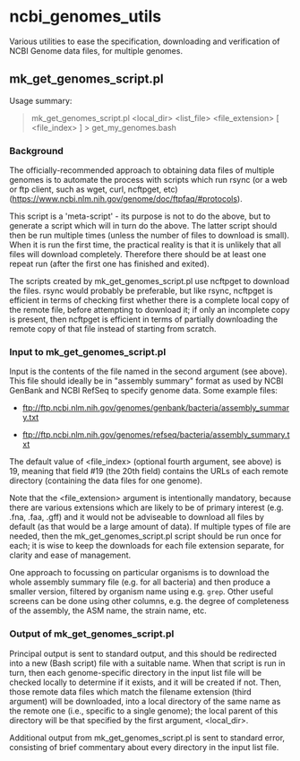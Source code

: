 # ncbi_genomes_utils

Various utilities to ease the specification, downloading and verification of NCBI Genome data files, for multiple genomes.

## mk_get_genomes_script.pl

Usage summary:

>mk_get_genomes_script.pl <local_dir> <list_file> <file_extension> [ <file_index> ] > get_my_genomes.bash

### Background

The officially-recommended approach to obtaining data files of multiple genomes is to automate the process with scripts which
run rsync (or a web or ftp client, such as wget, curl, ncftpget, etc) (https://www.ncbi.nlm.nih.gov/genome/doc/ftpfaq/#protocols).

This script is a 'meta-script' - its purpose is not to do the above, but to generate a script which will in turn do the above.
The latter script should then be run multiple times (unless the number of files to download is small). When it is run the first
time, the practical reality is that it is unlikely that all files will download completely. Therefore there should be at least one
repeat run (after the first one has finished and exited).

The scripts created by mk_get_genomes_script.pl use ncftpget to download the files. rsync would probably be preferable, but like
rsync, ncftpget is efficient in terms of checking first whether there is a complete local copy of the remote file, before
attempting to download it; if only an incomplete copy is present, then ncftpget is efficient in terms of partially downloading the
remote copy of that file instead of starting from scratch.

### Input to mk_get_genomes_script.pl

Input is the contents of the file named in the second argument (see above). This file should ideally be in "assembly summary" format as
used by NCBI GenBank and NCBI RefSeq to specify genome data. Some example files:

* ftp://ftp.ncbi.nlm.nih.gov/genomes/genbank/bacteria/assembly_summary.txt

* ftp://ftp.ncbi.nlm.nih.gov/genomes/refseq/bacteria/assembly_summary.txt

The default value of <file_index> (optional fourth argument, see above) is 19, meaning that field #19 (the 20th field) contains the URLs of each remote directory
(containing the data files for one genome).

Note that the <file_extension> argument is intentionally mandatory, because there are various extensions which are likely to be of
primary interest (e.g. .fna, .faa, .gff) and it would not be adviseable to download all files by default (as that would be a large
amount of data). If multiple types of file are needed, then the mk_get_genomes_script.pl script should be run once for each; it is
wise to keep the downloads for each file extension separate, for clarity and ease of management.

One approach to focussing on particular organisms is to download the whole assembly summary file (e.g. for all bacteria) and then
produce a smaller version, filtered by organism name using e.g. `grep`. Other useful screens can be done using other columns, e.g.
the degree of completeness of the assembly, the ASM name, the strain name, etc.

### Output of mk_get_genomes_script.pl

Principal output is sent to standard output, and this should be redirected into a new (Bash script) file with a suitable name.
When that script is run in turn, then each genome-specific directory in the input list file will be checked locally to determine if it
exists, and it will be created if not. Then, those remote data files which match the filename extension (third argument) will be
downloaded, into a local directory of the same name as the remote one (i.e., specific to a single genome); the local parent of
this directory will be that specified by the first argument, <local_dir>.

Additional output from mk_get_genomes_script.pl is sent to standard error, consisting of brief commentary about every directory
in the input list file.


